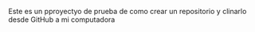 Este es un pproyectyo de prueba de como crear un repositorio y clinarlo desde GitHub a mi computadora